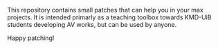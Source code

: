 This repository contains small patches that can help you in your max projects.
It is intended primarly as a teaching toolbox towards KMD-UiB students developing AV works, but can be used by anyone.

Happy patching!
